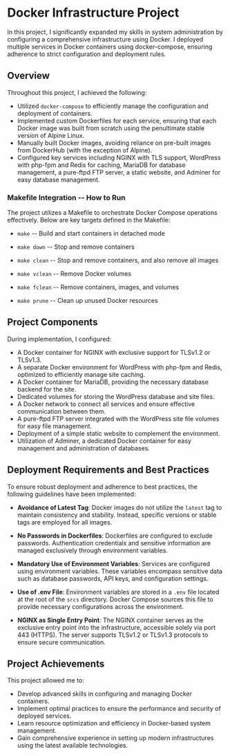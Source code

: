# Docker Infrastructure Project

In this project, I significantly expanded my skills in system administration by configuring a comprehensive infrastructure using Docker. I deployed multiple services in Docker containers using docker-compose, ensuring adherence to strict configuration and deployment rules.

## Overview

Throughout this project, I achieved the following:

- Utilized `docker-compose` to efficiently manage the configuration and deployment of containers.
- Implemented custom Dockerfiles for each service, ensuring that each Docker image was built from scratch using the penultimate stable version of Alpine Linux.
- Manually built Docker images, avoiding reliance on pre-built images from DockerHub (with the exception of Alpine).
- Configured key services including NGINX with TLS support, WordPress with php-fpm and Redis for caching, MariaDB for database management, a pure-ftpd FTP server, a static website, and Adminer for easy database management.

### Makefile Integration -- How to Run

The project utilizes a Makefile to orchestrate Docker Compose operations effectively. Below are key targets defined in the Makefile:

- `make` -- Build and start containers in detached mode

- `make down` -- Stop and remove containers

- `make clean` -- Stop and remove containers, and also remove all images
 
- `make vclean` -- Remove Docker volumes
 
- `make fclean` -- Remove containers, images, and volumes
 
- `make prune` -- Clean up unused Docker resources

## Project Components

During implementation, I configured:

- A Docker container for NGINX with exclusive support for TLSv1.2 or TLSv1.3.
- A separate Docker environment for WordPress with php-fpm and Redis, optimized to efficiently manage site caching.
- A Docker container for MariaDB, providing the necessary database backend for the site.
- Dedicated volumes for storing the WordPress database and site files.
- A Docker network to connect all services and ensure effective communication between them.
- A pure-ftpd FTP server integrated with the WordPress site file volumes for easy file management.
- Deployment of a simple static website to complement the environment.
- Utilization of Adminer, a dedicated Docker container for easy management and administration of databases.

## Deployment Requirements and Best Practices

To ensure robust deployment and adherence to best practices, the following guidelines have been implemented:

- **Avoidance of Latest Tag**: Docker images do not utilize the `latest` tag to maintain consistency and stability. Instead, specific versions or stable tags are employed for all images.

- **No Passwords in Dockerfiles**: Dockerfiles are configured to exclude passwords. Authentication credentials and sensitive information are managed exclusively through environment variables.

- **Mandatory Use of Environment Variables**: Services are configured using environment variables. These variables encompass sensitive data such as database passwords, API keys, and configuration settings.

- **Use of .env File**: Environment variables are stored in a `.env` file located at the root of the `srcs` directory. Docker Compose sources this file to provide necessary configurations across the environment.

- **NGINX as Single Entry Point**: The NGINX container serves as the exclusive entry point into the infrastructure, accessible solely via port 443 (HTTPS). The server supports TLSv1.2 or TLSv1.3 protocols to ensure secure communication.



## Project Achievements

This project allowed me to:

- Develop advanced skills in configuring and managing Docker containers.
- Implement optimal practices to ensure the performance and security of deployed services.
- Learn resource optimization and efficiency in Docker-based system management.
- Gain comprehensive experience in setting up modern infrastructures using the latest available technologies.
